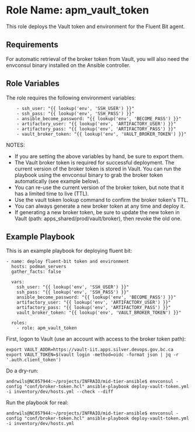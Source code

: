 Role Name: apm_vault_token
=========

This role deploys the Vault token and environment for the Fluent Bit agent.

Requirements
------------

For automatic retrieval of the broker token from Vault, you will also need the envconsul binary installed on the Ansible controller.  

Role Variables
--------------

The role requires the following environment variables:
```
    - ssh_user: "{{ lookup('env', 'SSH_USER') }}"
    - ssh_pass: "{{ lookup('env', 'SSH_PASS') }}"
    - ansible_become_password: "{{ lookup('env', 'BECOME_PASS') }}"
    - artifactory_user: "{{ lookup('env', 'ARTIFACTORY_USER') }}"
    - artifactory_pass: "{{ lookup('env', 'ARTIFACTORY_PASS') }}"
    - vault_broker_token: "{{ lookup('env', 'VAULT_BROKER_TOKEN') }}"
```
NOTES:
* If you are setting the above variables by hand, be sure to export them.
* The Vault broker token is required for successful deployment. The current version of the broker token is stored in Vault. You can run the playbook using the envconsul binary to grab the broker token automatically (see example below). 
* You can re-use the current version of the broker token, but note that it has a limited time to live (TTL).
* Use the vault token lookup command to confirm the broker token's TTL.
* You can always generate a new broker token at any time and deploy it.
* If generating a new broker token, be sure to update the new token in Vault (path: apps_shared/prod/vault/broker), then revoke the old one.

Example Playbook
----------------

This is an example playbook for deploying fluent bit:

```
- name: deploy fluent-bit token and environment
  hosts: podman_servers
  gather_facts: false

  vars:
    ssh_user: "{{ lookup('env', 'SSH_USER') }}"
    ssh_pass: "{{ lookup('env', 'SSH_PASS') }}"
    ansible_become_password: "{{ lookup('env', 'BECOME_PASS') }}"
    artifactory_user: "{{ lookup('env', 'ARTIFACTORY_USER') }}"
    artifactory_pass: "{{ lookup('env', 'ARTIFACTORY_PASS') }}"
    vault_broker_token: "{{ lookup('env', 'VAULT_BROKER_TOKEN') }}"

  roles:
    - role: apm_vault_token
```

First, logon to Vault (use an account with access to the broker token path):

```
export VAULT_ADDR=https://vault-iit.apps.silver.devops.gov.bc.ca
export VAULT_TOKEN=$(vault login -method=oidc -format json | jq -r '.auth.client_token')
```

Do a dry-run:

```
andrwils@NC057944:~/projects/INFRAIO/mid-tier-ansible$ envconsul -config "conf/broker-token.hcl" ansible-playbook deploy-vault-token.yml -i inventory/dev/hosts.yml --check --diff
```

Run the playbook for real:
```
andrwils@NC057944:~/projects/INFRAIO/mid-tier-ansible$ envconsul -config "conf/broker-token.hcl" ansible-playbook deploy-vault-token.yml -i inventory/dev/hosts.yml
```